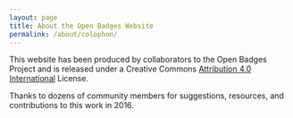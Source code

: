 ```yaml
---
layout: page
title: About the Open Badges Website
permalink: /about/colophon/
---
```

This website has been produced by collaborators to the Open Badges Project and is released under a Creative Commons [Attribution 4.0 International](https://creativecommons.org/licenses/by/4.0/) License.

Thanks to dozens of community members for suggestions, resources, and contributions to this work in 2016.

